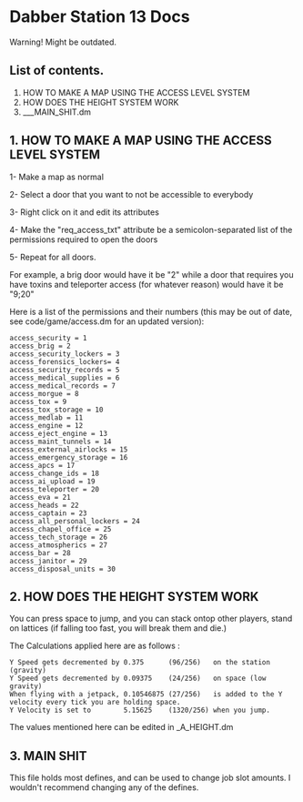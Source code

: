 # Dabber Station 13 Docs
Warning! Might be outdated.

## List of contents.
1. HOW TO MAKE A MAP USING THE ACCESS LEVEL SYSTEM
2. HOW DOES THE HEIGHT SYSTEM WORK
3. ___MAIN_SHIT.dm

## 1. HOW TO MAKE A MAP USING THE ACCESS LEVEL SYSTEM
1- Make a map as normal

2- Select a door that you want to not be accessible to everybody

3- Right click on it and edit its attributes

4- Make the "req_access_txt" attribute be a semicolon-separated list of the permissions required to open the doors

5- Repeat for all doors.


For example, a brig door would have it be "2" while a door that requires you have toxins and teleporter access (for whatever reason) would have it be "9;20"

Here is a list of the permissions and their numbers (this may be out of date, see code/game/access.dm for an updated version):

	access_security = 1
	access_brig = 2
	access_security_lockers = 3
	access_forensics_lockers= 4
	access_security_records = 5
	access_medical_supplies = 6
	access_medical_records = 7
	access_morgue = 8
	access_tox = 9
	access_tox_storage = 10
	access_medlab = 11
	access_engine = 12
	access_eject_engine = 13
	access_maint_tunnels = 14
	access_external_airlocks = 15
	access_emergency_storage = 16
	access_apcs = 17
	access_change_ids = 18
	access_ai_upload = 19
	access_teleporter = 20
	access_eva = 21
	access_heads = 22
	access_captain = 23
	access_all_personal_lockers = 24
	access_chapel_office = 25
	access_tech_storage = 26
	access_atmospherics = 27
	access_bar = 28
	access_janitor = 29
	access_disposal_units = 30

## 2. HOW DOES THE HEIGHT SYSTEM WORK
You can press space to jump, and you can stack ontop other players, stand on lattices (if falling too fast, you will break them and die.)

The Calculations applied here are as follows :

	Y Speed gets decremented by 0.375      (96/256)   on the station (gravity)
	Y Speed gets decremented by 0.09375    (24/256)   on space (low gravity)
	When flying with a jetpack, 0.10546875 (27/256)   is added to the Y velocity every tick you are holding space.
	Y Velocity is set to        5.15625    (1320/256) when you jump.
 
 
 
The values mentioned here can be edited in _A_HEIGHT.dm

## 3. MAIN SHIT
This file holds most defines, and can be used to change job slot amounts. I wouldn't recommend changing any of the defines.
